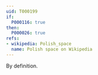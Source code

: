 ```yaml
---
uid: T000199
if:
  P000116: true
then:
  P000026: true
refs:
- wikipedia: Polish_space
  name: Polish space on Wikipedia
---
```


By definition.

